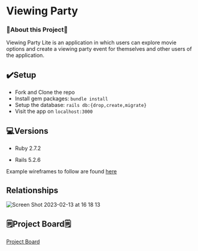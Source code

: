 # Viewing Party

### :movie_camera:About this Project:movie_camera:

Viewing Party Lite is an application in which users can explore movie options and create a viewing party event for themselves and other users of the application.

## :heavy_check_mark:Setup

- Fork and Clone the repo
- Install gem packages: `bundle install`
- Setup the database: `rails db:{drop,create,migrate}`
- Visit the app on `localhost:3000`

## :computer:Versions

- Ruby 2.7.2

- Rails 5.2.6

Example wireframes to follow are found [here](https://backend.turing.edu/module3/projects/viewing_party_lite/wireframes)

## Relationships
![Screen Shot 2023-02-13 at 16 18 13](https://user-images.githubusercontent.com/111314699/218596143-36407f04-e187-4504-9d9c-e5d412a284f6.png)

## :spiral_notepad:Project Board:spiral_notepad:
[Project Board](https://trello.com/b/MVW0VvAb/viewing-party-lite)
